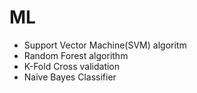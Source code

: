 # ML

- Support Vector Machine(SVM) algoritm
- Random Forest algorithm
- K-Fold Cross validation
- Naive Bayes Classifier
